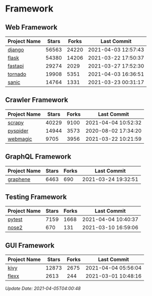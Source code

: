 # Framework

## Web Framework
| Project Name | Stars | Forks | Last Commit |
| ------------ | ----- | ----- | ----------- |
| [django](https://github.com/django/django) | 56563 | 24220 | 2021-04-03 12:57:43 |
| [flask](https://github.com/pallets/flask) | 54380 | 14206 | 2021-03-22 17:50:37 |
| [fastapi](https://github.com/tiangolo/fastapi) | 29274 | 2029 | 2021-03-27 17:52:30 |
| [tornado](https://github.com/tornadoweb/tornado) | 19908 | 5351 | 2021-04-03 16:36:51 |
| [sanic](https://github.com/sanic-org/sanic) | 14764 | 1331 | 2021-03-23 00:31:17 |

## Crawler Framework
| Project Name | Stars | Forks | Last Commit |
| ------------ | ----- | ----- | ----------- |
| [scrapy](https://github.com/scrapy/scrapy) | 40229 | 9100 | 2021-04-04 10:52:32 |
| [pyspider](https://github.com/binux/pyspider) | 14944 | 3573 | 2020-08-02 17:34:20 |
| [webmagic](https://github.com/code4craft/webmagic) | 9705 | 3956 | 2021-03-22 10:21:59 |

## GraphQL Framework
| Project Name | Stars | Forks | Last Commit |
| ------------ | ----- | ----- | ----------- |
| [graphene](https://github.com/graphql-python/graphene) | 6463 | 690 | 2021-03-24 19:32:51 |

## Testing Framework
| Project Name | Stars | Forks | Last Commit |
| ------------ | ----- | ----- | ----------- |
| [pytest](https://github.com/pytest-dev/pytest) | 7159 | 1668 | 2021-04-04 10:40:37 |
| [nose2](https://github.com/nose-devs/nose2) | 670 | 131 | 2021-03-10 16:59:06 |

## GUI Framework
| Project Name | Stars | Forks | Last Commit |
| ------------ | ----- | ----- | ----------- |
| [kivy](https://github.com/kivy/kivy) | 12873 | 2675 | 2021-04-04 05:56:04 |
| [flexx](https://github.com/flexxui/flexx) | 2613 | 244 | 2021-03-01 10:48:16 |

*Update Date: 2021-04-05T04:00:48*